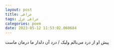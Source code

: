 ```yaml
---
layout: post
title: عراقی
tags: عراقی غزل
categories: poem
date: 2023-05-12 11:53:02.060684
---
```


پیش او از درد می‌نالم ولیک / درد آن دلدار ما درمان ماست